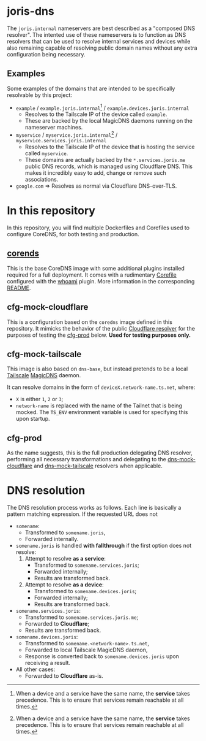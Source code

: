 # joris-dns

The `joris.internal` nameservers are best described as a "composed DNS resolver". The intented use of these nameservers is to function as DNS resolvers that can be used to resolve internal services and devices while also remaining capable of resolving public domain names without any extra configuration being necessary.

## Examples
Some examples of the domains that are intended to be specifically resolvable by this project:

- `example` / `example.joris.internal`[^1] / `example.devices.joris.internal`
    - Resolves to the Tailscale IP of the device called `example`.
    - These are backed by the local MagicDNS daemons running on the nameserver machines.
- `myservice` / `myservice.joris.internal`[^1] / `myservice.services.joris.internal`
    - Resolves to the Tailscale IP of the device that is hosting the service called `myservice`.
    - These domains are actually backed by the `*.services.joris.me` public DNS records, which is managed using Cloudflare DNS. This makes it incredibly easy to add, change or remove such associations.
- `google.com` => Resolves as normal via Cloudflare DNS-over-TLS.

[^1]: When a device and a service have the same name, the **service** takes precedence. This is to ensure that services remain reachable at all times.

# In this repository
In this repository, you will find multiple Dockerfiles and Corefiles used to configure CoreDNS, for both testing and production.

## [corends](coredns/README.md)
This is the base CoreDNS image with some additional plugins installed required for a full deployment. It comes with a rudimentary [Corefile](/dns-base/Corefile) configured with the [whoami](https://coredns.io/plugins/whoami/) plugin. More information in the corresponding [README](coredns/README.md).

## cfg-mock-cloudflare
This is a configuration based on the `coredns` image defined in this repository. It mimicks the behavior of the public [Cloudflare resolver](https://1.1.1.1/) for the purposes of testing the [cfg-prod](#cfg-prod) below. **Used for testing purposes only.**

## cfg-mock-tailscale
This image is also based on `dns-base`, but instead pretends to be a local [Tailscale](https://tailscale.net/) [MagicDNS](https://tailscale.com/kb/1081/magicdns/) daemon.

It can resolve domains in the form of `deviceX.network-name.ts.net`, where:
- `X` is either `1`, `2` or `3`;
- `network-name` is replaced with the name of the Tailnet that is being mocked. The `TS_ENV` environment variable is used for specifying this upon startup.

## cfg-prod
As the name suggests, this is the full production delegating DNS resolver, performing all necessary transformations and delegating to the [dns-mock-cloudflare](#dns-mock-cloudflare) and [dns-mock-tailscale](#dns-mock-tailscale) resolvers when applicable.

# DNS resolution

The DNS resolution process works as follows. Each line is basically a pattern matching expression.
If the requested URL does not 

- `somename`:
    - Transformed to `somename.joris`,
    - Forwarded internally.
- `somename.joris` is handled **with fallthrough** if the first option does not resolve:
    1. Attempt to resolve **as a service**:
        - Transformed to `somename.services.joris`;
        - Forwarded internally;
        - Results are transformed back.
    2. Attempt to resolve **as a device**:
        - Transformed to `somename.devices.joris`;
        - Forwarded internally;
        - Results are transformed back.
- `somename.services.joris`:
    - Transformed to `somename.services.joris.me`;
    - Forwarded to **Cloudflare**;
    - Results are transformed back.
- `somename.devices.joris`:
    - Transformed to `somename.<network-name>.ts.net`,
    - Forwarded to local Tailscale MagicDNS daemon,
    - Response is converted back to `somename.devices.joris` upon receiving a result.
- All other cases:
    - Forwarded to **Cloudflare** as-is.
